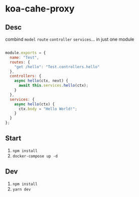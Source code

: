 # koa-cahe-proxy

## Desc
combind `model` `route` `controller` `services`... in just one module
```js

module.exports = {
  name: "Test",
  routes: {
    "get /hello": "Test.controllers.hello"
  },
  controllers: {
    async hello(ctx, next) {
      await this.services.hello(ctx);
    }
  },
  services: {
    async hello(ctx) {
      ctx.body = "Hello World!";
    }
  }
};

```


## Start
1. `npm install`
2. `docker-compose up -d` 


## Dev
1. `npm install`
2. `yarn dev` 


